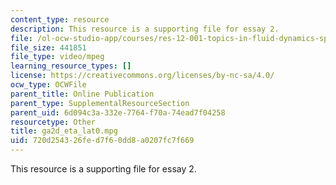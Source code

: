 ```yaml
---
content_type: resource
description: This resource is a supporting file for essay 2.
file: /ol-ocw-studio-app/courses/res-12-001-topics-in-fluid-dynamics-spring-2010/720d254326fed7f60dd8a0207fc7f669_ga2d_eta_lat0.mpg
file_size: 441851
file_type: video/mpeg
learning_resource_types: []
license: https://creativecommons.org/licenses/by-nc-sa/4.0/
ocw_type: OCWFile
parent_title: Online Publication
parent_type: SupplementalResourceSection
parent_uid: 6d094c3a-332e-7764-f70a-74ead7f04258
resourcetype: Other
title: ga2d_eta_lat0.mpg
uid: 720d2543-26fe-d7f6-0dd8-a0207fc7f669
---
```

This resource is a supporting file for essay 2.
